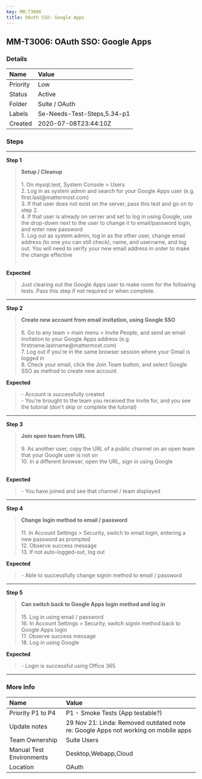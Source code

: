 ```yaml
---
key: MM-T3006
title: OAuth SSO: Google Apps
---
```


## MM-T3006: OAuth SSO: Google Apps

### Details

| Name     | Value                       |
| :------- | :-------------------------- |
| Priority | Low                         |
| Status   | Active                      |
| Folder   | Suite / OAuth               |
| Labels   | Se-Needs-Test-Steps,5.34-p1 |
| Created  | 2020-07-08T23:44:10Z        |

### Steps

<hr/>

**Step 1**

> <article><strong>Setup / Cleanup<br></strong><br>1. On mysql.test, System Console &gt; Users<br>2. Log in as system admin and search for your Google Apps user (e.g. first.last@mattermost.com)<br>3. If that user does not exist on the server, pass this test and go on to step 2.<br>4. If that user is already on server and set to log in using Google, use the drop-down next to the user to change it to email/password login, and enter new password<br>5. Log out as system admin, log in as the other user, change email address (to one you can still check), name, and username, and log out. You will need to verify your new email address in order to make the change effective<br><br></article>

**Expected**

> <article>Just clearing out the Google Apps user to make room for the following tests. Pass this step if not required or when complete.</article>

<hr/>

**Step 2**

> <article><strong>Create new account from email invitation, using Google SSO<br></strong><br>6. Go to any team &gt; main menu &gt; Invite People, and send an email invitation to your Google Apps address (e.g. firstname.lastname@mattermost.com)<br>7. Log out if you're in the same browser session where your Gmail is logged in<br>8. Check your email, click the Join Team button, and select Google SSO as method to create new account</article>

**Expected**

> <article>- Account is successfully created<br>- You're brought to the team you received the invite for, and you see the tutorial (don't skip or complete the tutorial)</article>

<hr/>

**Step 3**

> <article><strong>Join open team from URL<br></strong><br>9. As another user, copy the URL of a public channel on an open team that your Google user is not on<br>10. In a different browser, open the URL, sign in using Google<br><br></article>

**Expected**

> <article>- You have joined and see that channel / team displayed</article>

<hr/>

**Step 4**

> <article><strong>Change login method to email / password<br></strong><br>11. In Account Settings &gt; Security, switch to email login, entering a new password as prompted<br>12. Observe success message <br>13. If not auto-logged-out, log out</article>

**Expected**

> <article>- Able to successfully change signin method to email / password</article>

<hr/>

**Step 5**

> <article><strong>Can switch back to Google Apps login method and log in<br></strong><br>15. Log in using email / password<br>16. In Account Settings &gt; Security, switch signin method back to Google Apps login<br>17. Observe success message<br>18. Log in using Google</article>

**Expected**

> <article>- Login is successful using Office 365</article>

<hr/>

### More Info

| Name                     | Value                                                                              |
| :----------------------- | :--------------------------------------------------------------------------------- |
| Priority P1 to P4        | P1 - Smoke Tests (App testable?)                                                   |
| Update notes             | 29 Nov 21: Linda: Removed outdated note re: Google Apps not working on mobile apps |
| Team Ownership           | Suite Users                                                                        |
| Manual Test Environments | Desktop,Webapp,Cloud                                                               |
| Location                 | OAuth                                                                              |
